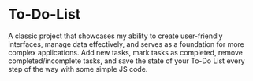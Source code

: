 # To-Do-List
A classic project that showcases my ability to create user-friendly interfaces, manage data effectively, and serves as a foundation for more complex applications. Add new tasks, mark tasks as completed, remove completed/incomplete tasks, and save the state of your To-Do List every step of the way with some simple JS code.
